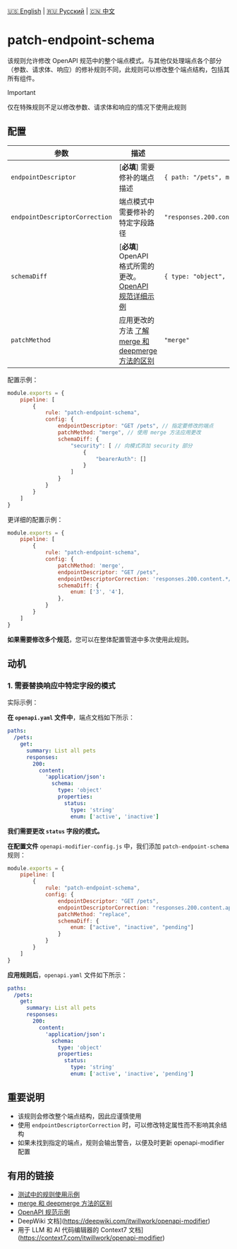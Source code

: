 [🇺🇸 English](./README.md) | [🇷🇺 Русский](./README-ru.md)  | [🇨🇳 中文](./README-zh.md)

# patch-endpoint-schema

该规则允许修改 OpenAPI 规范中的整个端点模式。与其他仅处理端点各个部分（参数、请求体、响应）的修补规则不同，此规则可以修改整个端点结构，包括其所有组件。

> [!IMPORTANT]  
> 仅在特殊规则不足以修改参数、请求体和响应的情况下使用此规则

## 配置

| 参数                           | 描述                                                   | 示例    | 类型       | 默认值         |
|--------------------------------|--------------------------------------------------------|---------|------------|---------------|
| `endpointDescriptor`           | [**必填**] 需要修补的端点描述                          | `{ path: "/pets", method: "get" }` | `{ path: string, method: string }` | -             |
| `endpointDescriptorCorrection` | 端点模式中需要修补的特定字段路径                       | `"responses.200.content.application/json.schema"` | `string` | -             |
| `schemaDiff`                   | [**必填**] OpenAPI 格式所需的更改。[OpenAPI 规范详细示例](../../../docs/schema-diff-zh.md)              | `{ type: "object", properties: { ... } }` | `OpenAPISchema` | -             |
| `patchMethod`                  | 应用更改的方法 [了解 merge 和 deepmerge 方法的区别](../../../docs/merge-vs-deepmerge-zh.md)                                                                        | `"merge"` | `"merge" \ "deepmerge"` | `"merge"` |

配置示例：

```js
module.exports = {
    pipeline: [
        {
            rule: "patch-endpoint-schema",
            config: {
                endpointDescriptor: "GET /pets", // 指定要修改的端点
                patchMethod: "merge", // 使用 merge 方法应用更改
                schemaDiff: {
                    "security": [ // 向模式添加 security 部分
                        {
                            "bearerAuth": []
                        }
                    ]
                }
            }
        }
    ]
}
```

更详细的配置示例：

```js
module.exports = {
    pipeline: [
        {
            rule: "patch-endpoint-schema",
            config: {
                patchMethod: 'merge',
                endpointDescriptor: "GET /pets",
                endpointDescriptorCorrection: 'responses.200.content.*/*.schema',
                schemaDiff: {
                    enum: ['3', '4'],
                },
            }
        }
    ]
} 
```

**如果需要修改多个规范**，您可以在整体配置管道中多次使用此规则。

## 动机

<a name="custom_anchor_motivation_1"></a>
### 1. 需要替换响应中特定字段的模式

实际示例：

**在 `openapi.yaml` 文件中**，端点文档如下所示：

```yaml
paths:
  /pets:
    get:
      summary: List all pets
      responses:
        200:
          content:
            'application/json':
              schema:
                type: 'object'
                properties:
                  status:
                    type: 'string'
                    enum: ['active', 'inactive']
```

**我们需要更改 `status` 字段的模式。**

**在配置文件** `openapi-modifier-config.js` 中，我们添加 `patch-endpoint-schema` 规则：

```js
module.exports = {
    pipeline: [
        {
            rule: "patch-endpoint-schema",
            config: {
                endpointDescriptor: "GET /pets",
                endpointDescriptorCorrection: "responses.200.content.application/json.schema.properties.status",
                patchMethod: "replace",
                schemaDiff: {
                    enum: ["active", "inactive", "pending"]
                }
            }
        }
    ]
}
```

**应用规则后**，`openapi.yaml` 文件如下所示：

```yaml
paths:
  /pets:
    get:
      summary: List all pets
      responses:
        200:
          content:
            'application/json':
              schema:
                type: 'object'
                properties:
                  status:
                    type: 'string'
                    enum: ['active', 'inactive', 'pending']
```

## 重要说明

- 该规则会修改整个端点结构，因此应谨慎使用
- 使用 `endpointDescriptorCorrection` 时，可以修改特定属性而不影响其余结构
- 如果未找到指定的端点，规则会输出警告，以便及时更新 openapi-modifier 配置

## 有用的链接

- [测试中的规则使用示例](./index.test.ts)  
- [merge 和 deepmerge 方法的区别](../../../docs/merge-vs-deepmerge-zh.md)
- [OpenAPI 规范示例](../../../docs/schema-diff-zh.md) 
- DeepWiki 文档](https://deepwiki.com/itwillwork/openapi-modifier)
- 用于 LLM 和 AI 代码编辑器的 Context7 文档](https://context7.com/itwillwork/openapi-modifier)
